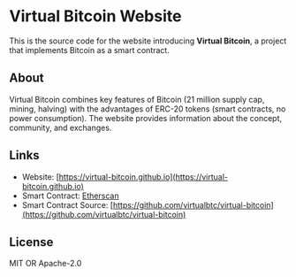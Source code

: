 # Virtual Bitcoin Website

This is the source code for the website introducing **Virtual Bitcoin**,
a project that implements Bitcoin as a smart contract.

## About

Virtual Bitcoin combines key features of Bitcoin (21 million supply cap, mining, halving)
with the advantages of ERC-20 tokens (smart contracts, no power consumption).
The website provides information about the concept, community, and exchanges.

## Links

* Website: [https://virtual-bitcoin.github.io](https://virtual-bitcoin.github.io)
* Smart Contract: [Etherscan](https://etherscan.io/token/0x84e7ae4897b3847b67f212aff78bfbc5f700aa40)
* Smart Contract Source: [https://github.com/virtualbtc/virtual-bitcoin](https://github.com/virtualbtc/virtual-bitcoin)

## License

MIT OR Apache-2.0

